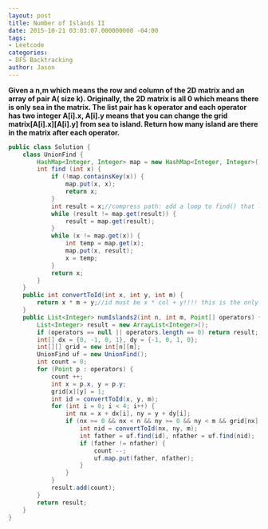 ```yaml
---
layout: post
title: Number of Islands II
date: 2015-10-21 03:03:07.000000000 -04:00
tags:
- Leetcode
categories:
- DFS Backtracking
author: Jason
---
```

**Given a n,m which means the row and column of the 2D matrix and an array of pair A( size k). Originally, the 2D matrix is all 0 which means there is only sea in the matrix. The list pair has k operator and each operator has two integer A[i].x, A[i].y means that you can change the grid matrix[A[i].x][A[i].y] from sea to island. Return how many island are there in the matrix after each operator.**


``` java
public class Solution {
    class UnionFind {
        HashMap<Integer, Integer> map = new HashMap<Integer, Integer>();
        int find (int x) {
            if (!map.containsKey(x)) {
                map.put(x, x);
                return x;
            }
            int result = x;//compress path: add a loop to find() that links every node on the path to the root.
            while (result != map.get(result)) {
                result = map.get(result);
            }
            while (x != map.get(x)) {
                int temp = map.get(x);
                map.put(x, result);
                x = temp;
            }
            return x;
        }
    }
    public int convertToId(int x, int y, int m) {
        return x * m + y;//id must be x * col + y!!!! this is the only way to make it unique!!!
    }
    public List<Integer> numIslands2(int n, int m, Point[] operators) {
        List<Integer> result = new ArrayList<Integer>();
        if (operators == null || operators.length == 0) return result;
        int[] dx = {0, -1, 0, 1}, dy = {-1, 0, 1, 0};
        int[][] grid = new int[n][m];
        UnionFind uf = new UnionFind();
        int count = 0;
        for (Point p : operators) {
            count ++;
            int x = p.x, y = p.y;
            grid[x][y] = 1;
            int id = convertToId(x, y, m);
            for (int i = 0; i < 4; i++) {
                int nx = x + dx[i], ny = y + dy[i];
                if (nx >= 0 && nx < n && ny >= 0 && ny < m && grid[nx][ny] == 1) {//dont forget this condition
                    int nid = convertToId(nx, ny, m);
                    int father = uf.find(id), nfather = uf.find(nid);
                    if (father != nfather) {
                        count --;
                        uf.map.put(father, nfather);
                    }
                }
            }
            result.add(count);
        }
        return result;
    }
}
```
